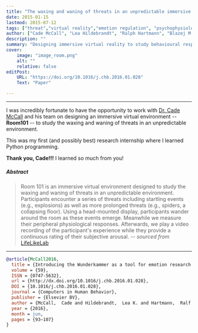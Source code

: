 ```yaml
---
title: "The waxing and waning of threats in an unpredictable immersive virtual environment" 
date: 2015-01-15
lastmod: 2015-07-12
tags: ["threat","virtual reality","emotion regulation", "psychophysiology"]
author: ["Cade McCall", "Lea Hildebrandt", "Ralph Hartmann", "Blazej M. Baczkowski", "Tania Singer"]
description: "" 
summary: "Designing immersive virtual reality to study behavioural response to threats in an unpredictable environment." 
cover:
    image: "image_room.png"
    alt: ""
    relative: false
editPost:
    URL: "https://doi.org/10.1016/j.chb.2016.01.028"
    Text: "Paper"

---
```


---

I was incredibly fortunate to have the opportunity to work with [Dr. Cade McCall](https://www.lifelikelab.science/cade-mccall) and his team on designing an immersive virtual environment -- **Room101** -- to study the waxing and waning of threats in an unpredictable environment.  

This was my first (and possibly best) research internship where I learned Python programming.  

**Thank you, Cade!!!** I learned so much from you!  



##### Abstract 


> Room 101 is an immersive virtual environment designed to study the waxing and waning of threats in an unpredictable environment. Participants encounter a series of threats including startling events (e.g., explosions) as well as more prolonged threats (e.g., spiders, a collapsing floor).  Using a head-mounted display, participants wander around the room as these events emerge. Meanwhile we measure their peripheral physiological responses. Afterwards, we play a video recording of the participant's experience while they provide a continuous rating of their subjective arousal. -- *sourced from* [LifeLikeLab](https://www.lifelikelab.science/room101)

---

```BibTex
@article{McCall2016,
  title = {Introducing the Wunderkammer as a tool for emotion research: Unconstrained gaze and movement patterns in three emotionally evocative virtual worlds},
  volume = {59},
  ISSN = {0747-5632},
  url = {http://dx.doi.org/10.1016/j.chb.2016.01.028},
  DOI = {10.1016/j.chb.2016.01.028},
  journal = {Computers in Human Behavior},
  publisher = {Elsevier BV},
  author = {McCall,  Cade and Hildebrandt,  Lea K. and Hartmann,  Ralf and Baczkowski,  Blazej M. and Singer,  Tania},
  year = {2016},
  month = jun,
  pages = {93–107}
}
```